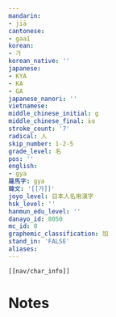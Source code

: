 ```yaml
---
mandarin:
- jiā
cantonese:
- gaa1
korean:
- 가
korean_native: ''
japanese:
- KYA
- KA
- GA
japanese_nanori: ''
vietnamese:
middle_chinese_initial: g
middle_chinese_final: ɨɑ
stroke_count: '7'
radical: 人
skip_number: 1-2-5
grade_level: 名
pos: ''
english:
- gya
羅馬字: gya
韓文: '[[갸]]'
joyo_level: 日本人名用漢字
hsk_level: ''
hanmun_edu_level: ''
danayo_id: 8050
mc_id: 0
graphemic_classification: 加
stand_in: 'FALSE'
aliases:
---
```

```meta-bind-embed
[[nav/char_info]]
```

# Notes
